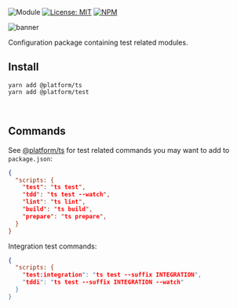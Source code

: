 ![Module](https://img.shields.io/badge/%40platform-test-%23EA4E7E.svg)
[![License: MIT](https://img.shields.io/badge/license-MIT-blue.svg)](https://opensource.org/licenses/MIT)
[![NPM](https://img.shields.io/npm/v/@platform/test.svg?colorB=blue&style=flat)](https://www.npmjs.com/package/@platform/test)

![banner](https://user-images.githubusercontent.com/185555/69892775-ff12b300-136d-11ea-9b3b-bbc10651c6ad.png)

Configuration package containing test related modules.


## Install

    yarn add @platform/ts
    yarn add @platform/test

<p>&nbsp;<p>

## Commands
See [@platform/ts](../ts) for test related commands you may want to add to `package.json`:

```json
{
  "scripts: {
    "test": "ts test",
    "tdd": "ts test --watch",
    "lint": "ts lint",
    "build": "ts build",
    "prepare": "ts prepare",
  }
}
```

Integration test commands:

```json
{
  "scripts: {
    "test:integration": "ts test --suffix INTEGRATION",
    "tddi": "ts test --suffix INTEGRATION --watch"
  }
}
```





<p>&nbsp;<p>
<p>&nbsp;<p>

